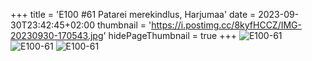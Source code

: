 +++
title = 'E100 #61 Patarei merekindlus, Harjumaa'
date = 2023-09-30T23:42:45+02:00
thumbnail = 'https://i.postimg.cc/8kyfHCCZ/IMG-20230930-170543.jpg'
hidePageThumbnail = true
+++
![E100-61](https://i.postimg.cc/8kyfHCCZ/IMG-20230930-170543.jpg)
![E100-61](https://i.postimg.cc/7ZzCwMnR/IMG-20230930-171254.jpg)
![E100-61](https://i.postimg.cc/hGbf7Dwb/IMG-20230930-170704.jpg)